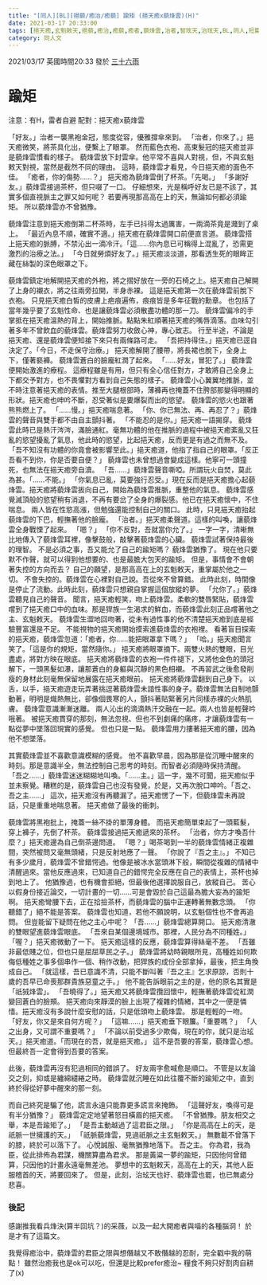 ```yaml
---
title: "[同人][BL][挹藐/癒治/癒藐] 踰矩 (挹天癒x藐烽雲)(H)"
date: 2021-03-17 20:33:00
tags: [挹天癒,玄魁敕天,挹藐,癒治,癒藐,癒者,藐烽雲,治者,智玹天,治玹天,BL,同人,短篇]
category: 同人文
---
```


2021/03/17 英國時間20:33 發於 [三十六雨](http://www.36rain.com/read.php?tid=148712)

# 踰矩

注意：有H，雷者自避
配對：挹天癒x藐烽雲

「好友。」治者一襲黑袍金冠，態度從容，優雅撐傘來到。
「治者，你來了。」挹天癒微笑，將茶具化出，便繫上了眼罩。
然而藍色衣袍、高束髮冠的挹天癒並非是藐烽雲慣看的樣子。
藐烽雲放下封雲傘。他平常不喜與人對視，但，不與玄魁敕天對視，當然是截然不同的理由。
這時，藐烽雲才看見，今日挹天癒的面色不佳。
「癒者，你的傷勢……？」
挹天癒為藐烽雲倒了杯茶。「先喝。」
「多謝好友。」藐烽雲接過茶杯，但只啜了一口。
仔細想來，光是稱呼好友已是不該了，其實多個直視脈主之罪又如何呢？
若要再現那高高在上的天，無論如何都必須踰矩。
所以藐烽雲亦不曾猶豫。

<!--more-->

藐烽雲注意到挹天癒倒第二杯茶時，左手已抖得太過厲害，一兩滴茶竟是濺到了桌上。
「最近內息不順，確實不適。」挹天癒在藐烽雲開口前便直言道。
藐烽雲搭上挹天癒的脈膊，不禁沁出一滴冷汗。「這……你內息已可稱得上混亂了，恐需更激烈的治療之法。」
「今日就勞煩好友了。」挹天癒淡淡道，那看透生死的眼眸正藏在絲製的深色眼罩之下。

藐烽雲鎮定地解開挹天癒的外袍，將之摺好放在一旁的石椅之上。挹天癒自己解開了上身的襯衣，將之往兩旁拉開，半身赤裸。
這是挹天癒第一次在藐烽雲前脫下衣袍。
只見挹天癒白皙的皮膚上疤痕遍佈，痕痕皆是多年征戰的勳章。
也包括了當年幾乎要了玄魁性命、也是讓藐烽雲必須散盡功體的那一刀。
藐烽雲偏冷的手掌抵在挹天癒溫熱的背上，開始推脈。點點朱紅順著挹天癒的嘴唇滴落。血味勾引著多年不曾飲血的藐烽雲。藐烽雲努力收斂心神，專心致志。
行至半途，不論是挹天癒、還是藐烽雲便知接下來只有兩條路可走。
「吾把持得住。」挹天癒已逕自決定了。「今日，不走保守治療。」
挹天癒解開了腰帶，將長裙也脫下，全身上下，僅著褻褲。
藐烽雲蒼白的臉龐紅潤了起來。
「……好友，冒犯了。」
藐烽雲便開始激進的療程。
這療程雖是有用，但只有全心信任對方，才敢將自己全身上下都交予對方，也不畏懼對方看到自己失態的樣子。
藐烽雲小心翼翼地推脈，並不時注意著挹天癒的表情。推至大腿根部時，薄褲再也掩蓋不住胯部那變得明顯的形狀。挹天癒也呻吟不斷，忍受著似是要爆裂而出的慾望。
藐烽雲的慾火也跟著熊熊燃上了。
「……慢。」挹天癒喘息著。
「你、你已無法、再、再忍了？」藐烽雲的聲音與雙手都不由自主顫抖著。
「不能忍的是你。」挹天癒一語揭穿。
藐烽雲此時已是熱汗涔涔，滿臉通紅。毫無功體的他在推脈的過程中被挹天癒紊亂又狂亂的慾望擾亂了氣息，他此時的慾望，比起挹天癒，反而更是有過之而無不及。
「吾不知沒有功體的你竟會被影響至此。」挹天癒道，他指了指自己的眼罩。「反正吾看不到你，你是否要自便？」
藐烽雲也未曾想過會變成這樣。他寧可一頭撞死，也無法在挹天癒旁自瀆。
「吾……」藐烽雲聲音嘶啞。所謂玩火自焚，莫此為甚。「……不能。」
「你氣息已亂，莫要強行忍受。」現在反而是挹天癒擔心起藐烽雲。挹天癒將藐烽雲扳向自己，開始為藐烽雲推脈，重整他的氣息。
藐烽雲感覺滅頂般的慾望稍有消退，不再有要岔了全身的爆裂感。他已在挹天癒懷中，不住喘息。
兩人皆在性慾高漲，但勉強還能控制自己的關口。
此時，只見挹天癒抬起藐烽雲的下巴，輕撫著他的臉龐。
「治者。」挹天癒柔聲道。這樣的叫喚，讓藐烽雲全身戰慄了起來。
「嗯？」
「你不反對，吾就當你允了。」
一字一字，清晰無比地傳入了藐烽雲耳裡，像擊鼓般，敲擊著藐烽雲的心臟。
藐烽雲試著保持最後的理智。
不是必須之事，吾又能允了自己的踰矩嗎？
藐烽雲猶豫了。
現在他只要默不作聲，就可以得到他想要的、也是最膽大包天的踰矩。
但是，事情會不會朝著失控的方向而去？
自己的願望，是那高高在上的玄魁敕天，重掌屬於他之一切。
不會失控的。藐烽雲在心裡對自己說。吾從來不曾算錯。
此時此刻，時間像是停止了流動。此時此刻，藐烽雲只想親自掌握這個放縱的夢。
「允你了。」藐烽雲聽見自己的聲音。
聞言，挹天癒輕笑，吻上藐烽雲。柔軟的雙唇緊貼，藐烽雲嚐到了挹天癒口中的血味。那是猂族一生渴求的鮮血，而藐烽雲此刻正品嚐著他之主、玄魁敕天。
藐烽雲生澀地回吻著，從未有過性事的他不清楚挹天癒到底是經驗豐富還是不足。
不能視物的挹天癒開始摸索進藐烽雲的衣袍裡。
看著盲目探索的挹天癒，藐烽雲忽道：「癒者，你……能把眼罩拿下嗎？」
「哈。」挹天癒聞言笑了。「這是你的規矩，當然隨你。」
挹天癒將眼罩摘下。兩雙火熱的雙眼，目光盡處，將對方映在眼底。
挹天癒將藐烽雲的衣袍一件件褪下，又將他金色的頭冠解下，一頭黑髮如瀑，讓那蒼白的身軀與沉靜的黑色相襯。
不再習武之後愈發削瘦的身材此刻毫無保留地展露在挹天癒眼前。
挹天癒將藐烽雲翻到自己身下。
以舌，以手，挹天癒遊走玩弄著挑逗著藐烽雲未諳性事的身子。藐烽雲無法自制地顫動著，明明是熾熱無比，卻像個畏寒的人，顫抖著貼緊著另片同樣赤裸的火熱肌膚。
藐烽雲意識漸漸迷離。
兩人沁出的滴滴熱汗交融在一起。兩人也皆是輕聲吟哦著。
被挹天癒貫穿的那刻，無法忽視、但也不到劇痛的痛疼，才讓藐烽雲有一點從夢中墜落回現實的感覺。
但也只是一點。
藐烽雲用力摟著挹天癒的腰，因為他不想墜落。

其實藐烽雲並不喜歡意識模糊的感覺。
他不喜歡早晨，因為那是從沉睡中醒來的時刻。那是意識半全，無法控制自己思考的時刻。而智者必須隨時保持清醒。
「吾之……」藐烽雲迷迷糊糊地叫喚。「……主。」這一字，幾不可聞，挹天癒似乎並未察覺。糟糕的是，藐烽雲自己也沒有發覺，於是，又再次脫口呻吟。「吾之、吾之主……」
這次，挹天癒沒有再聽漏了。挹天癒愣了一下，但藐烽雲未再說話，只是重重地喘息著。
挹天癒做了最後的衝刺。

藐烽雲將黑袍批上，掩蓋一絲不掛的單薄身體。
而挹天癒簡單束起了一頭藍髮，穿上褲子，先倒了杯茶。
藐烽雲接過挹天癒遞來的茶杯。
「治者，你方才喚吾什麼？」挹天癒邊為自己倒茶邊問道。
「嗯？」喝茶喝到一半的藐烽雲情緒正複雜間，突然被問又毫無頭緒，只是反射地應了一聲。
「你說了『吾之主』。」
不知已有多少歲月，藐烽雲不曾錯愕過。他像是被冰水當頭淋下般，瞬間從複雜的情緒中清醒過來。當他反應過來，已知道自己的錯愕完全反應在自己的表情上，茶杯也掉到地上了。
他猶豫過，也有機會拒絕，但最後他選擇說服自己，放縱自己。
苦心以假身份接近論交，一切計畫的一切……可是會毀於自己這最為膽大妄為的踰矩啊。
挹天癒彎腰下去，正在拾撿茶杯，而藐烽雲的腦中正運轉著無數念頭。
「你聽錯了」絕不能是答案。
藐烽雲也知道，若他不願說明，以玄魁個性也不會再追問。
但豈能留下疑問在他之主心中呢？
「吾……」藐烽雲總算開口。
挹天癒清澈的雙眼望進藐烽雲眼底。
「吾來自某個邊境城市。那裡，人民分為不同種姓。」
「喔？」挹天癒微動了一下。
挹天癒這樣的反應，藐烽雲算得絲毫不差。
「吾雖非最低賤之位，但也只是屈屈草民之子。」
藐烽雲將幼時親眼所見，高種姓如何欺侮低種姓之事多個串作一個、稍作改動，把猂族的成份全部拿掉，最後，把主角換成自己。
「就這樣，吾已意識不清，只能不斷叫著『吾之主』乞求原諒，否則十歲的吾早已命喪那群貴族惡童之手。」
他不能告訴眼前之主的是，他的原名其實是「祇狨烽雲」。
「吾曉得了。」挹天癒又將藐烽雲攬回懷中，輕撫著藐烽雲從紅潤變回蒼白的臉頰。
挹天癒向來靜漠的臉上出現了複雜的情緖，其中之一便是憐惜。挹天癒沒有多說什麼安慰的話，只是低頭吻上藐烽雲。
那是輕輕的一吻。
「好友，你又是來自何方呢？」
「這嘛……」挹天癒垂下眼簾。「重要嗎？」
「人之出身，又可謂不重要嗎？」
「不論以前受過多少欺侮，現在的你，就只是治玹天。」挹天癒道。「而現在的吾，就是挹天癒。」
這不是吾要的答案，藐烽雲心想。但最終吾一定會得到吾要的答案。

此後，藐烽雲再沒有犯過相同的錯誤了。
好友兩字愈喊愈是順口。
不管是以友論交之刻，抑或是纏綿繾綣之時。
藐烽雲就沉睡在如此往覆不斷的踰矩之中，直到終於得從好夢中醒來的那一刻。

而自己終究是騙了他，謊言永遠只能靠更多謊言來掩飾。
「這聲好友，喚得可是有半分猶豫？」
藐烽雲定定地望著怒目橫眉的挹天癒。
「不曾猶豫。朋友相交之舉，本是吾踰矩了。」
「是吾主動越過了這君臣之限。」
「你是高高在上的天，是祇脈一世擁護的天。」
「祇脈藐烽雲，見過祇脈之主玄魁敕天。」
無數載不曾落下的膝，終於可以落下了。
心悅誠服、毫無猶豫地落下。
吾之主。
你為君，我為臣，從此排佈為君謀，機關算盡為君求。
那是黃粱一夢的踰矩，只因他何曾錯算，只因他的計畫永遠毫無差池。
夢想中的玄魁敕天，高高在上的天，其他人臣服稽首的天，將要回來了。
但是，此刻，治玹天也好、藐烽雲也罷，也已無處分悲喜。

### 後記
感謝推我看兵烽決(算半回坑？)的采薇，以及一起大開癒者與喵的各種腦洞！
於是才有了這篇文。

我覺得癒治中，藐烽雲的君臣之限與想僭越又不敢僭越的忍耐，完全戳中我的萌點！
雖然治癒我也是ok可以吃，但還是比較prefer癒治~
糧食不夠只好割肉自耕了(x)
